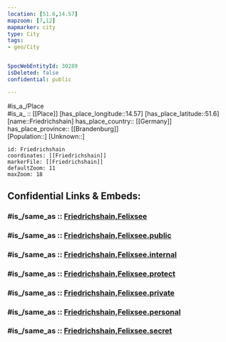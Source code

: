 ```yaml
---
location: [51.6,14.57] 
mapzoom: [7,12] 
mapmarker: city 
type: City
tags:
- geo/City


SpocWebEntityId: 30289
isDeleted: false
confidential: public

---
```

#is_a_/Place  
#is_a_ :: [[Place]] 
[has_place_longitude::14.57] 
[has_place_latitude::51.6] 
[name::Friedrichshain] 
has_place_country:: [[Germany]]  
has_place_province:: [[Brandenburg]]  
[Population::] 
[Unknown::] 


```leaflet
id: Friedrichshain
coordinates: [[Friedrichshain]] 
markerFile: [[Friedrichshain]] 
defaultZoom: 11 
maxZoom: 18
```


## Confidential Links & Embeds: 

### #is_/same_as :: [Friedrichshain,Felixsee](/_Standards/Earth/Continent/Europe/Europe~Central/Germany/Germany~East/Brandenburg/counties~Brandenburg/Spree-Neiße/cities~Spree-Neiße/Döbern-Land/boroughs~Döbern-Land/Felixsee/Friedrichshain,Felixsee.md) 

### #is_/same_as :: [Friedrichshain,Felixsee.public](/_public/Earth/Continent/Europe/Europe~Central/Germany/Germany~East/Brandenburg/counties~Brandenburg/Spree-Neiße/cities~Spree-Neiße/Döbern-Land/boroughs~Döbern-Land/Felixsee/Friedrichshain,Felixsee.public.md) 

### #is_/same_as :: [Friedrichshain,Felixsee.internal](/_internal/Earth/Continent/Europe/Europe~Central/Germany/Germany~East/Brandenburg/counties~Brandenburg/Spree-Neiße/cities~Spree-Neiße/Döbern-Land/boroughs~Döbern-Land/Felixsee/Friedrichshain,Felixsee.internal.md) 

### #is_/same_as :: [Friedrichshain,Felixsee.protect](/_protect/Earth/Continent/Europe/Europe~Central/Germany/Germany~East/Brandenburg/counties~Brandenburg/Spree-Neiße/cities~Spree-Neiße/Döbern-Land/boroughs~Döbern-Land/Felixsee/Friedrichshain,Felixsee.protect.md) 

### #is_/same_as :: [Friedrichshain,Felixsee.private](/_private/Earth/Continent/Europe/Europe~Central/Germany/Germany~East/Brandenburg/counties~Brandenburg/Spree-Neiße/cities~Spree-Neiße/Döbern-Land/boroughs~Döbern-Land/Felixsee/Friedrichshain,Felixsee.private.md) 

### #is_/same_as :: [Friedrichshain,Felixsee.personal](/_personal/Earth/Continent/Europe/Europe~Central/Germany/Germany~East/Brandenburg/counties~Brandenburg/Spree-Neiße/cities~Spree-Neiße/Döbern-Land/boroughs~Döbern-Land/Felixsee/Friedrichshain,Felixsee.personal.md) 

### #is_/same_as :: [Friedrichshain,Felixsee.secret](/_secret/Earth/Continent/Europe/Europe~Central/Germany/Germany~East/Brandenburg/counties~Brandenburg/Spree-Neiße/cities~Spree-Neiße/Döbern-Land/boroughs~Döbern-Land/Felixsee/Friedrichshain,Felixsee.secret.md)

